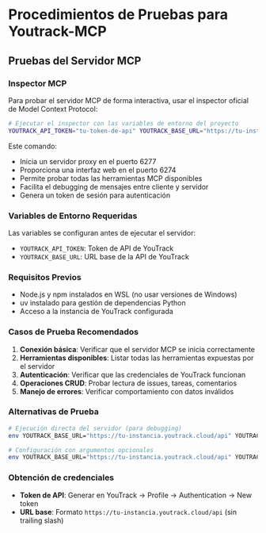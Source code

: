 # Procedimientos de Pruebas para Youtrack-MCP

## Pruebas del Servidor MCP

### Inspector MCP
Para probar el servidor MCP de forma interactiva, usar el inspector oficial de Model Context Protocol:

```bash
# Ejecutar el inspector con las variables de entorno del proyecto
YOUTRACK_API_TOKEN="tu-token-de-api" YOUTRACK_BASE_URL="https://tu-instancia.youtrack.cloud/api" npx @modelcontextprotocol/inspector uv --directory . run youtrack-mcp
```

Este comando:
- Inicia un servidor proxy en el puerto 6277
- Proporciona una interfaz web en el puerto 6274
- Permite probar todas las herramientas MCP disponibles
- Facilita el debugging de mensajes entre cliente y servidor
- Genera un token de sesión para autenticación

### Variables de Entorno Requeridas
Las variables se configuran antes de ejecutar el servidor:
- `YOUTRACK_API_TOKEN`: Token de API de YouTrack
- `YOUTRACK_BASE_URL`: URL base de la API de YouTrack

### Requisitos Previos
- Node.js y npm instalados en WSL (no usar versiones de Windows)
- uv instalado para gestión de dependencias Python
- Acceso a la instancia de YouTrack configurada

### Casos de Prueba Recomendados
1. **Conexión básica**: Verificar que el servidor MCP se inicia correctamente
2. **Herramientas disponibles**: Listar todas las herramientas expuestas por el servidor
3. **Autenticación**: Verificar que las credenciales de YouTrack funcionan
4. **Operaciones CRUD**: Probar lectura de issues, tareas, comentarios
5. **Manejo de errores**: Verificar comportamiento con datos inválidos

### Alternativas de Prueba
```bash
# Ejecución directa del servidor (para debugging)
env YOUTRACK_BASE_URL="https://tu-instancia.youtrack.cloud/api" YOUTRACK_API_TOKEN="tu-token-de-api" python3 main.py

# Configuración con argumentos opcionales
env YOUTRACK_BASE_URL="https://tu-instancia.youtrack.cloud/api" YOUTRACK_API_TOKEN="tu-token-de-api" python3 main.py --timeout 30 --finished-states "Done,Closed"
```

### Obtención de credenciales
- **Token de API**: Generar en YouTrack → Profile → Authentication → New token
- **URL base**: Formato `https://tu-instancia.youtrack.cloud/api` (sin trailing slash)